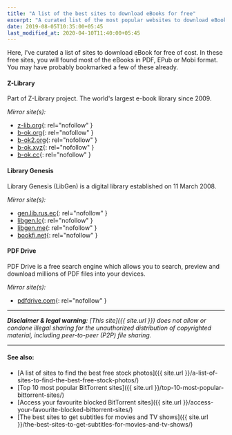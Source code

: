 ```yaml
---
title: "A list of the best sites to download eBooks for free"
excerpt: "A curated list of the most popular websites to download eBooks for free of cost."
date: 2019-08-05T10:35:00+05:45
last_modified_at: 2020-04-10T11:40:00+05:45
---
```


Here, I've curated a list of sites to download eBook for free of cost. In these free sites, you will found most of the eBooks in PDF, EPub or Mobi format. You may have probably bookmarked a few of these already.

#### Z-Library

Part of Z-Library project. The world's largest e-book library since 2009.

*Mirror site(s):*

* [z-lib.org](http://z-lib.org/){: rel="nofollow" }
* [b-ok.org](http://b-ok.org/){: rel="nofollow" }
* [b-ok2.org](http://b-ok2.org/){: rel="nofollow" }
* [b-ok.xyz](http://b-ok.xyz/){: rel="nofollow" }
* [b-ok.cc](http://b-ok.cc/){: rel="nofollow" }

#### Library Genesis

Library Genesis (LibGen) is a digital library established on 11 March 2008.

*Mirror site(s):*

* [gen.lib.rus.ec](http://gen.lib.rus.ec/){: rel="nofollow" }
* [libgen.lc](http://libgen.lc/){: rel="nofollow" }
* [libgen.me](http://libgen.me/){: rel="nofollow" }
* [bookfi.net](http://bookfi.net/){: rel="nofollow" }

#### PDF Drive

PDF Drive is a free search engine which allows you to search, preview and download millions of PDF files into your devices.

*Mirror site(s):*

* [pdfdrive.com](http://www.pdfdrive.com/){: rel="nofollow" }

---

_**Disclaimer & legal warning**: [This site]({{ site.url }}) does not allow or condone illegal sharing for the unauthorized distribution of copyrighted material, including peer-to-peer (P2P) file sharing._

---

#### See also:

* [A list of sites to find the best free stock photos]({{ site.url }}/a-list-of-sites-to-find-the-best-free-stock-photos/)
* [Top 10 most popular BitTorrent sites]({{ site.url }}/top-10-most-popular-bittorrent-sites/)
* [Access your favourite blocked BitTorrent sites]({{ site.url }}/access-your-favourite-blocked-bittorrent-sites/)
* [The best sites to get subtitles for movies and TV shows]({{ site.url }}/the-best-sites-to-get-subtitles-for-movies-and-tv-shows/)
